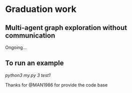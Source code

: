 # Graduation work
## Multi-agent graph exploration without communication

Ongoing...

## To run an example
_python3 my.py 3 test1_

Thanks for @MAN1986 for provide the code base 

